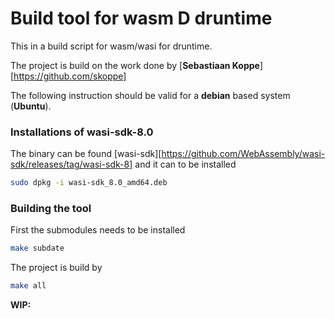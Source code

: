 # Build tool for wasm D druntime
This in a build script for wasm/wasi for druntime.

The project is build on the work done by [**Sebastiaan Koppe**][https://github.com/skoppe]

The following instruction should be valid for a **debian** based system (**Ubuntu**).

### Installations of wasi-sdk-8.0 ###

The binary can be found [wasi-sdk][https://github.com/WebAssembly/wasi-sdk/releases/tag/wasi-sdk-8] and it can to be installed

```bash
sudo dpkg -i wasi-sdk_8.0_amd64.deb
```

### Building the tool ###

First the submodules needs to be installed

```bash
make subdate
```

The project is build by

```bash
make all
```

**WIP:**







